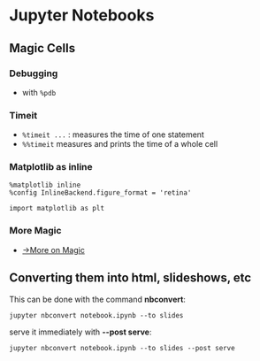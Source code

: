 # Jupyter Notebooks

## Magic Cells
### Debugging
- with `%pdb`

### Timeit
- `%timeit ...` : measures the time of one statement
- `%%timeit` measures and prints the time of a whole cell

### Matplotlib as inline
```
%matplotlib inline
%config InlineBackend.figure_format = 'retina'

import matplotlib as plt
```

### More Magic
- [->More on Magic](http://ipython.readthedocs.io/en/stable/interactive/magics.html)

## Converting them into html, slideshows, etc 
This can be done with the command **nbconvert**:
```
jupyter nbconvert notebook.ipynb --to slides
```

serve it immediately with **--post serve**:
```
jupyter nbconvert notebook.ipynb --to slides --post serve
```
